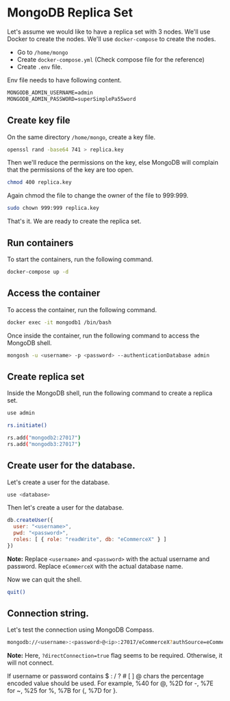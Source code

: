 # MongoDB Replica Set

Let's assume we would like to have a replica set with 3 nodes. We'll use Docker to create the nodes. We'll use `docker-compose` to create the nodes.

- Go to `/home/mongo`
- Create `docker-compose.yml` (Check compose file for the reference)
- Create `.env` file.

Env file needs to have following content.

```txt
MONGODB_ADMIN_USERNAME=admin
MONGODB_ADMIN_PASSWORD=superSimplePa55word
```

## Create key file

On the same directory `/home/mongo`, create a key file. 

```sh
openssl rand -base64 741 > replica.key
```

Then we'll reduce the permissions on the key, else MongoDB will complain that the permissions of the key are too open.

```sh
chmod 400 replica.key
```
Again chmod the file to change the owner of the file to 999:999.

```sh
sudo chown 999:999 replica.key
```

That's it. We are ready to create the replica set.

## Run containers

To start the containers, run the following command.

```sh
docker-compose up -d
```

## Access the container

To access the container, run the following command.

```sh
docker exec -it mongodb1 /bin/bash
```

Once inside the container, run the following command to access the MongoDB shell.

```sh
mongosh -u <username> -p <password> --authenticationDatabase admin
```

## Create replica set

Inside the MongoDB shell, run the following command to create a replica set.

```sh
use admin

rs.initiate()

rs.add("mongodb2:27017")
rs.add("mongodb3:27017")
```

## Create user for the database.

Let's create a user for the database.

```sh
use <database>
```

Then let's create a user for the database.

```js
db.createUser({
  user: "<username>",
  pwd: "<password>",
  roles: [ { role: "readWrite", db: "eCommerceX" } ]
})
``` 

**Note:** Replace `<username>` and `<password>` with the actual username and password. Replace `eCommerceX` with the actual database name.

Now we can quit the shell.

```sh
quit()
```

## Connection string.

Let's test the connection using MongoDB Compass.

```sh
mongodb://<username>:<password>@<ip>:27017/eCommerceX?authSource=eCommerceX&replicaSet=rs0&retryWrites=true&directConnection=true
```

**Note:** Here, `?directConnection=true` flag seems to be required. Otherwise, it will not connect.

If username or password contains $ : / ? # [ ] @ chars the percentage encoded value should be used. For example, %40 for @, %2D for -, %7E for ~, %25 for %, %7B for {, %7D for }.

